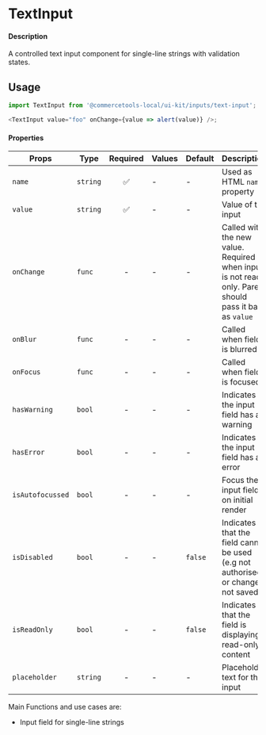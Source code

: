 # TextInput

#### Description

A controlled text input component for single-line strings with validation
states.

## Usage

```js
import TextInput from '@commercetools-local/ui-kit/inputs/text-input';

<TextInput value="foo" onChange={value => alert(value)} />;
```

#### Properties

| Props            | Type     | Required | Values | Default | Description                                                                                            |
| ---------------- | -------- | :------: | ------ | ------- | ------------------------------------------------------------------------------------------------------ |
| `name`           | `string` |    ✅    | -      | -       | Used as HTML `name` property                                                                           |
| `value`          | `string` |    ✅    | -      | -       | Value of the input                                                                                     |
| `onChange`       | `func`   |    -     | -      | -       | Called with the new value. Required when input is not read only. Parent should pass it back as `value` |
| `onBlur`         | `func`   |    -     | -      | -       | Called when field is blurred                                                                           |
| `onFocus`        | `func`   |    -     | -      | -       | Called when field is focused                                                                           |
| `hasWarning`     | `bool`   |    -     | -      | -       | Indicates the input field has a warning                                                                |
| `hasError`       | `bool`   |    -     | -      | -       | Indicates the input field has an error                                                                 |
| `isAutofocussed` | `bool`   |    -     | -      | -       | Focus the input field on initial render                                                                |
| `isDisabled`     | `bool`   |    -     | -      | `false` | Indicates that the field cannot be used (e.g not authorised, or changes not saved)                     |
| `isReadOnly`     | `bool`   |    -     | -      | `false` | Indicates that the field is displaying read-only content                                               |
| `placeholder`    | `string` |    -     | -      | -       | Placeholder text for the input                                                                         |

Main Functions and use cases are:

* Input field for single-line strings
